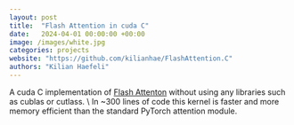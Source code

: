 ```yaml
---
layout: post
title:  "Flash Attention in cuda C"
date:   2024-04-01 00:00:00 +00:00
image: /images/white.jpg
categories: projects
website: "https://github.com/kilianhae/FlashAttention.C"
authors: "Kilian Haefeli"
---
```

A cuda C implementation of [Flash Attenton](https://arxiv.org/abs/2205.14135) without using any libraries such as cublas or cutlass. \ In ~300 lines of code this kernel is faster and more memory efficient than the standard PyTorch attention module.